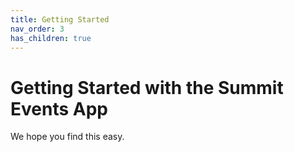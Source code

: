 ```yaml
---
title: Getting Started
nav_order: 3
has_children: true
---
```

# Getting Started with the Summit Events App

We hope you find this easy.
